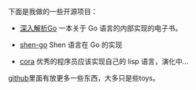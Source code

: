 下面是我做的一些开源项目：

* [深入解析Go](http://tiancaiamao.gitbooks.io/go-internals/content/zh/index.html)
一本关于 Go 语言的内部实现的电子书。

* [shen-go](https://github.com/tiancaiamao/shen-go)
Shen 语言在 Go 的实现

* [cora](https://github.com/tiancaiamao/cora/tree/go)
优秀的程序员应该实现自己的 lisp 语言，演化中...

[github](https://github.com/tiancaiamao/)里面有放更多一些东西，大多只是些toys。
